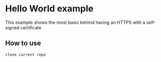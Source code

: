 # Hello World example

This example shows the most basic behind having an HTTPS with a self-signed certificate

## How to use

```bash
clone current repo
```

